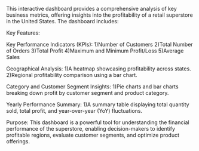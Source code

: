 This interactive dashboard provides a comprehensive analysis of key business metrics, offering insights into the profitability of a retail superstore in the United States. The dashboard includes:

Key Features:

Key Performance Indicators (KPIs):
	1)Number of Customers
	2)Total Number of Orders
	3)Total Profit
	4)Maximum and Minimum Profit/Loss
	5)Average Sales

Geographical Analysis:
	1)A heatmap showcasing profitability across states.
	2)Regional profitability comparison using a bar chart.

Category and Customer Segment Insights:
	1)Pie charts and bar charts breaking down profit by customer segment and product category.

Yearly Performance Summary:
	1)A summary table displaying total quantity sold, total profit, and year-over-year (YoY) 		  fluctuations.

Purpose:
This dashboard is a powerful tool for understanding the financial performance of the superstore, enabling decision-makers to identify profitable regions, evaluate customer segments, and optimize product offerings.




